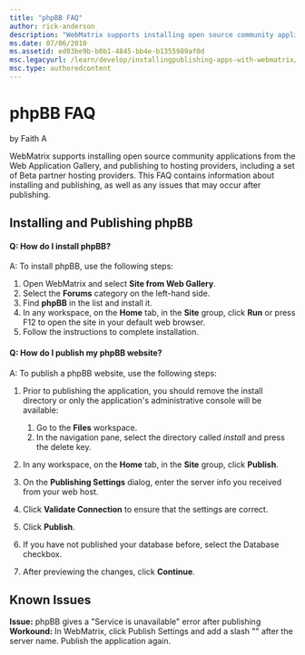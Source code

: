 ```yaml
---
title: "phpBB FAQ"
author: rick-anderson
description: "WebMatrix supports installing open source community applications from the Web Application Gallery, and publishing to hosting providers, including a set of Be..."
ms.date: 07/06/2010
ms.assetid: ed03be9b-b0b1-4845-bb4e-b1355989af0d
msc.legacyurl: /learn/develop/installingpublishing-apps-with-webmatrix/phpbb-faq
msc.type: authoredcontent
---
```

phpBB FAQ
====================
by Faith A

WebMatrix supports installing open source community applications from the Web Application Gallery, and publishing to hosting providers, including a set of Beta partner hosting providers. This FAQ contains information about installing and publishing, as well as any issues that may occur after publishing.

## Installing and Publishing phpBB

#### Q: How do I install phpBB?

A: To install phpBB, use the following steps:

1. Open WebMatrix and select **Site from Web Gallery**.
2. Select the **Forums** category on the left-hand side.
3. Find **phpBB** in the list and install it.
4. In any workspace, on the **Home** tab, in the **Site** group, click **Run** or press F12 to open the site in your default web browser.
5. Follow the instructions to complete installation.

#### Q: How do I publish my phpBB website?

A: To publish a phpBB website, use the following steps:

1. Prior to publishing the application, you should remove the install directory or only the application's administrative console will be available: 

    1. Go to the **Files** workspace.
    2. In the navigation pane, select the directory called *install* and press the delete key.
2. In any workspace, on the **Home** tab, in the **Site** group, click **Publish**.
3. On the **Publishing Settings** dialog, enter the server info you received from your web host.
4. Click **Validate Connection** to ensure that the settings are correct.
5. Click **Publish**.
6. If you have not published your database before, select the Database checkbox.
7. After previewing the changes, click **Continue**.

## Known Issues

**Issue:** phpBB gives a "Service is unavailable" error after publishing  
**Workound:** In WebMatrix, click Publish Settings and add a slash "\" after the server name. Publish the application again.
